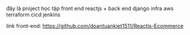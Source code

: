 đây là project học tập 
front end reactjs + back end django 
infra aws terraform
cicd jenkins


link front-end: https://github.com/doantuankiet1511/Reactjs-Ecommerce
